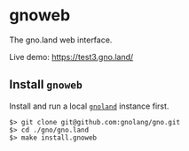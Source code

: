 # gnoweb

The gno.land web interface.

Live demo: https://test3.gno.land/

## Install `gnoweb`

Install and run a local [`gnoland`](../gnoland) instance first.

    $> git clone git@github.com:gnolang/gno.git
    $> cd ./gno/gno.land
    $> make install.gnoweb
